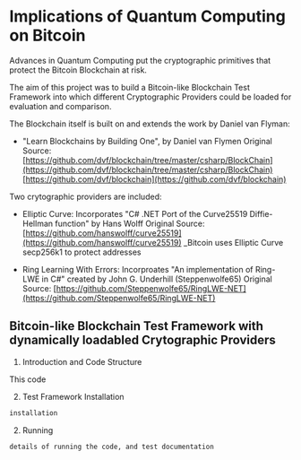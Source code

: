 # Implications of Quantum Computing on Bitcoin

Advances in Quantum Computing put the cryptographic primitives that protect the Bitcoin Blockchain at risk.

The aim of this project was to build a Bitcoin-like Blockchain Test Framework into which different Cryptographic Providers could be loaded for evaluation and comparison.

The Blockchain itself is built on and extends the work by Daniel van Flyman:

* "Learn Blockchains by Building One", by Daniel van Flymen
  Original Source: 
      [https://github.com/dvf/blockchain/tree/master/csharp/BlockChain](https://github.com/dvf/blockchain/tree/master/csharp/BlockChain)
      [https://github.com/dvf/blockchain](https://github.com/dvf/blockchain)

Two crytographic providers are included:

* Elliptic Curve: 
  Incorporates "C# .NET Port of the Curve25519 Diffie-Hellman function" by Hans Wolff
  Original Source: [https://github.com/hanswolff/curve25519](https://github.com/hanswolff/curve25519)
  _Bitcoin uses Elliptic Curve secp256k1 to protect addresses

* Ring Learning With Errors:
  Incorproates "An implementation of Ring-LWE in C#" created by John G. Underhill (Steppenwolfe65)
  Original Source: [https://github.com/Steppenwolfe65/RingLWE-NET](https://github.com/Steppenwolfe65/RingLWE-NET)



## Bitcoin-like Blockchain Test Framework with dynamically loadabled Crytographic Providers 

1. Introduction and Code Structure

This code

2. Test Framework Installation 

```c#
installation 
```

2. Running 

```
details of running the code, and test documentation
``` 
